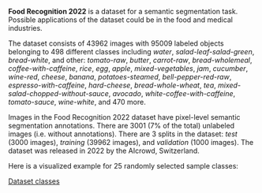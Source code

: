 **Food Recognition 2022** is a dataset for a semantic segmentation task. Possible applications of the dataset could be in the food and medical industries. 

The dataset consists of 43962 images with 95009 labeled objects belonging to 498 different classes including *water*, *salad-leaf-salad-green*, *bread-white*, and other: *tomato-raw*, *butter*, *carrot-raw*, *bread-wholemeal*, *coffee-with-caffeine*, *rice*, *egg*, *apple*, *mixed-vegetables*, *jam*, *cucumber*, *wine-red*, *cheese*, *banana*, *potatoes-steamed*, *bell-pepper-red-raw*, *espresso-with-caffeine*, *hard-cheese*, *bread-whole-wheat*, *tea*, *mixed-salad-chopped-without-sauce*, *avocado*, *white-coffee-with-caffeine*, *tomato-sauce*, *wine-white*, and 470 more.

Images in the Food Recognition 2022 dataset have pixel-level semantic segmentation annotations. There are 3001 (7% of the total) unlabeled images (i.e. without annotations). There are 3 splits in the dataset: *test* (3000 images), *training* (39962 images), and *validation* (1000 images). The dataset was released in 2022 by the AIcrowd, Switzerland.

Here is a visualized example for 25 randomly selected sample classes:

[Dataset classes](https://github.com/dataset-ninja/food-recognition/raw/main/visualizations/classes_preview.webm)
